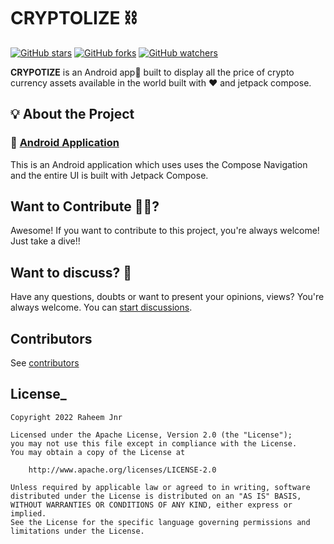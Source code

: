 # CRYPTOLIZE ⛓️


[![GitHub stars](https://img.shields.io/github/stars/RaheemJnr/Crypolize?style=social)](https://github.com/RaheemJnr/Crypolize/stargazers)
[![GitHub forks](https://img.shields.io/github/forks/RaheemJnr/Crypolize?style=social)](https://github.com/RaheemJnr/Crypolize/network/members)
[![GitHub watchers](https://img.shields.io/github/watchers/RaheemJnr/Crypolize?style=social)](https://github.com/RaheemJnr/Crypolize/watchers)


**CRYPOTIZE** is an Android app📱 built to display all the price of crypto currency assets available in the world built with ❤️ and jetpack compose.


## 💡 About the Project

### 🔹 [Android Application]()

This is an Android application which uses uses the Compose Navigation and the entire UI is built with Jetpack Compose.

## Want to Contribute 🙋‍♂️?

Awesome! If you want to contribute to this project, you're always welcome! Just take a dive!!
## Want to discuss? 💬

Have any questions, doubts or want to present your opinions, views? You're always welcome. You can [start discussions](https://github.com/RaheemJnr/Crypolize/discussions).

## Contributors

See [contributors](https://github.com/RaheemJnr/Crypolize/graphs/contributors)


## License_

```
Copyright 2022 Raheem Jnr

Licensed under the Apache License, Version 2.0 (the "License");
you may not use this file except in compliance with the License.
You may obtain a copy of the License at

    http://www.apache.org/licenses/LICENSE-2.0

Unless required by applicable law or agreed to in writing, software
distributed under the License is distributed on an "AS IS" BASIS,
WITHOUT WARRANTIES OR CONDITIONS OF ANY KIND, either express or implied.
See the License for the specific language governing permissions and
limitations under the License.
```

